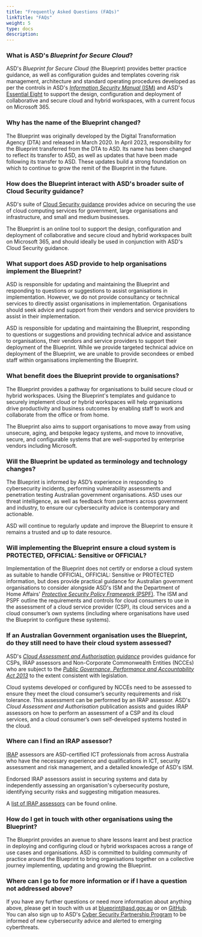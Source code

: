 ```yaml
---
title: "Frequently Asked Questions (FAQs)"
linkTitle: "FAQs"
weight: 5
type: docs
description:
---
```


### What is ASD's *Blueprint for Secure Cloud*?

ASD's *Blueprint for Secure Cloud* (the Blueprint) provides better practice guidance, as well as configuration guides and templates covering risk management, architecture and standard operating procedures developed as per the controls in ASD's [*Information Security Manual* (ISM)](https://www.cyber.gov.au/resources-business-and-government/essential-cyber-security/ism) and ASD's [Essential Eight](https://www.cyber.gov.au/resources-business-and-government/essential-cyber-security/essential-eight) to support the design, configuration and deployment of collaborative and secure cloud and hybrid workspaces, with a current focus on Microsoft 365.

### Why has the name of the Blueprint changed?

The Blueprint was originally developed by the Digital Transformation Agency (DTA) and released in March 2020. In April 2023, responsibility for the Blueprint transferred from the DTA to ASD. Its name has been changed to reflect its transfer to ASD, as well as updates that have been made following its transfer to ASD. These updates build a strong foundation on which to continue to grow the remit of the Blueprint in the future. 

### How does the Blueprint interact with ASD's broader suite of Cloud Security guidance? 

ASD's suite of [Cloud Security guidance](https://www.cyber.gov.au/resources-business-and-government/maintaining-devices-and-systems/cloud-security-guidance)  provides advice on securing the use of cloud computing services for government, large organisations and infrastructure, and small and medium businesses. 

The Blueprint is an online tool to support the design, configuration and deployment of collaborative and secure cloud and hybrid workspaces built on Microsoft 365, and should ideally be used in conjunction with ASD's Cloud Security guidance. 

### What support does ASD provide to help organisations implement the Blueprint?

ASD is responsible for updating and maintaining the Blueprint and responding to questions or suggestions to assist organisations in implementation. However, we do not provide consultancy or technical services to directly assist organisations in implementation. Organisations should seek advice and support from their vendors and service providers to assist in their implementation.

ASD is responsible for updating and maintaining the Blueprint, responding to questions or suggestions and providing technical advice and assistance to organisations, their vendors and service providers to support their deployment of the Blueprint. While we provide targeted technical advice on deployment of the Blueprint, we are unable to provide secondees or embed staff within organisations implementing the Blueprint. 

### What benefit does the Blueprint provide to organisations?

The Blueprint provides a pathway for organisations to build secure cloud or hybrid workspaces. Using the Blueprint's templates and guidance to securely implement cloud or hybrid workspaces will help organisations drive productivity and business outcomes by enabling staff to work and collaborate from the office or from home.

The Blueprint also aims to support organisations to move away from using unsecure, aging, and bespoke legacy systems, and move to innovative, secure, and configurable systems that are well-supported by enterprise vendors including Microsoft.

### Will the Blueprint be updated as terminology and technology changes?

The Blueprint is informed by ASD’s experience in responding to cybersecurity incidents, performing vulnerability assessments and penetration testing Australian government organisations. ASD uses our threat intelligence, as well as feedback from partners across government and industry, to ensure our cybersecurity advice is contemporary and actionable.

ASD will continue to regularly update and improve the Blueprint to ensure it remains a trusted and up to date resource. 

### Will implementing the Blueprint ensure a cloud system is PROTECTED, OFFICIAL: Sensitive or OFFICIAL? 

Implementation of the Blueprint does not certify or endorse a cloud system as suitable to handle OFFICIAL, OFFICIAL: Sensitive or PROTECTED information, but does provide practical guidance for Australian government organisations to consider alongside ASD's ISM and the Department of Home Affairs' [*Protective Security Policy Framework* (PSPF)](https://www.protectivesecurity.gov.au/). The ISM and PSPF outline the requirements and controls for cloud consumers to use in the assessment of a cloud service provider (CSP), its cloud services and a cloud consumer’s own systems (including where organisations have used the Blueprint to configure these systems).

### If an Australian Government organisation uses the Blueprint, do they still need to have their cloud system assessed? 

ASD's [*Cloud Assessment and Authorisation guidance*](https://www.cyber.gov.au/resources-business-and-government/maintaining-devices-and-systems/cloud-security-guidance/cloud-assessment-and-authorisation) provides guidance for CSPs, IRAP assessors and Non-Corporate Commonwealth Entities (NCCEs) who are subject to the [*Public Governance, Performance and Accountability Act 2013*](https://www.finance.gov.au/government/managing-commonwealth-resources/pgpa-legislation-associated-instruments-and-policies) to the extent consistent with legislation. 

Cloud systems developed or configured by NCCEs need to be assessed to ensure they meet the cloud consumer’s security requirements and risk tolerance. This assessment can be performed by an IRAP assessor. ASD's *Cloud Assessment and Authorisation* publication assists and guides IRAP assessors on how to perform an assessment of a CSP and its cloud services, and a cloud consumer’s own self-developed systems hosted in the cloud.

### Where can I find an IRAP assessor?

[IRAP](https://www.cyber.gov.au/irap) assessors are ASD-certified ICT professionals from across Australia who have the necessary experience and qualifications in ICT, security assessment and risk management, and a detailed knowledge of ASD's ISM.

Endorsed IRAP assessors assist in securing systems and data by independently assessing an organisation's cybersecurity posture, identifying security risks and suggesting mitigation measures.

A [list of IRAP assessors](https://www.cyber.gov.au/resources-business-and-government/assessment-and-evaluation-programs/infosec-registered-assessors-program/irap-assessors) can be found online. 

### How do I get in touch with other organisations using the Blueprint?

The Blueprint provides an avenue to share lessons learnt and best practice in deploying and configuring cloud or hybrid workspaces across a range of use cases and organisations. ASD is committed to building community of practice around the Blueprint to bring organisations together on a collective journey implementing, updating and growing the Blueprint. 

### Where can I go to for more information or if I have a question  not addressed above?

If you have any further questions or need more information about anything above, please get in touch with us at [blueprint@asd.gov.au](mailto:blueprint@asd.gov.au) or on [GitHub](https://github.com/ASD-Blueprint/ASD-Blueprint-for-Secure-Cloud). You can also sign up to ASD's [Cyber Security Partnership Program](https://www.cyber.gov.au/partnershipprogram) to be informed of new cybersecurity advice and alerted to emerging cyberthreats.